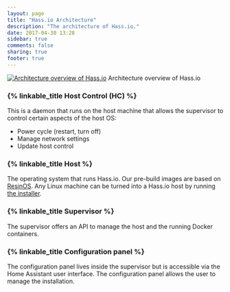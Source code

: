 ```yaml
---
layout: page
title: "Hass.io Architecture"
description: "The architecture of Hass.io."
date: 2017-04-30 13:28
sidebar: true
comments: false
sharing: true
footer: true
---
```


<p class='img'>
  <a href='/images/hassio/architecture.png'><img src='/images/hassio/architecture.png' alt='Architecture overview of Hass.io'></a>
  Architecture overview of Hass.io
</p>

### {% linkable_title Host Control (HC) %}

This is a daemon that runs on the host machine that allows the supervisor to control certain aspects of the host OS:

 - Power cycle (restart, turn off)
 - Manage network settings
 - Update host control

### {% linkable_title Host %}

The operating system that runs Hass.io. Our pre-build images are based on [ResinOS]. Any Linux machine can be turned into a Hass.io host by running [the installer][linux].

### {% linkable_title Supervisor %}

The supervisor offers an API to manage the host and the running Docker containers.

### {% linkable_title Configuration panel %}

The configuration panel lives inside the supervisor but is accessible via the Home Assistant user interface. The configuration panel allows the user to manage the installation.

[ResinOS]: https://resinos.io/
[linux]: /hassio/installation/#alternative-install-on-generic-linux-server
